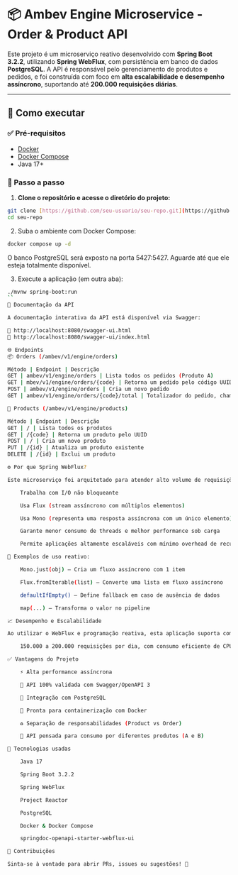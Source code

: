 # 📦 Ambev Engine Microservice - Order & Product API

Este projeto é um microserviço reativo desenvolvido com **Spring Boot 3.2.2**, utilizando **Spring WebFlux**, com persistência em banco de dados **PostgreSQL**. A API é responsável pelo gerenciamento de produtos e pedidos, e foi construída com foco em **alta escalabilidade e desempenho assíncrono**, suportando até **200.000 requisições diárias**.

---

## 🚀 Como executar

### ✅ Pré-requisitos

- [Docker](https://www.docker.com/)
- [Docker Compose](https://docs.docker.com/compose/install/)
- Java 17+

### 🧱 Passo a passo

1. **Clone o repositório e acesse o diretório do projeto:**

```bash
git clone [https://github.com/seu-usuario/seu-repo.git](https://github.com/bryan-cda/challenge-mouts.git)
cd seu-repo
```

2. Suba o ambiente com Docker Compose:

```bash
docker compose up -d
```

O banco PostgreSQL será exposto na porta 5427:5427. Aguarde até que ele esteja totalmente disponível.

3. Execute a aplicação (em outra aba):

```bash
./mvnw spring-boot:run
``
📖 Documentação da API

A documentação interativa da API está disponível via Swagger:

🔗 http://localhost:8080/swagger-ui.html
🔗 http://localhost:8080/swagger-ui/index.html

🌐 Endpoints
📦 Orders (/ambev/v1/engine/orders)

Método | Endpoint | Descrição
GET | ambev/v1/engine/orders | Lista todos os pedidos (Produto A)
GET | mbev/v1/engine/orders/{code} | Retorna um pedido pelo código UUID (Produto A)
POST | ambev/v1/engine/orders | Cria um novo pedido
GET | ambev/v1/engine/orders/{code}/total | Totalizador do pedido, chamado pelo Produto B

📄 Products (/ambev/v1/engine/products)

Método | Endpoint | Descrição
GET | / | Lista todos os produtos
GET | /{code} | Retorna um produto pelo UUID
POST | / | Cria um novo produto
PUT | /{id} | Atualiza um produto existente
DELETE | /{id} | Exclui um produto

⚙️ Por que Spring WebFlux?

Este microserviço foi arquitetado para atender alto volume de requisições simultâneas. O Spring WebFlux é baseado no paradigma reativo, usando Project Reactor, que:

    Trabalha com I/O não bloqueante

    Usa Flux (stream assíncrono com múltiplos elementos)

    Usa Mono (representa uma resposta assíncrona com um único elemento)

    Garante menor consumo de threads e melhor performance sob carga

    Permite aplicações altamente escaláveis com mínimo overhead de recursos

📌 Exemplos de uso reativo:

    Mono.just(obj) — Cria um fluxo assíncrono com 1 item

    Flux.fromIterable(list) — Converte uma lista em fluxo assíncrono

    defaultIfEmpty() — Define fallback em caso de ausência de dados

    map(...) — Transforma o valor no pipeline

📈 Desempenho e Escalabilidade

Ao utilizar o WebFlux e programação reativa, esta aplicação suporta com facilidade:

    150.000 a 200.000 requisições por dia, com consumo eficiente de CPU e memória, mesmo sob múltiplos usuários concorrentes.

✅ Vantagens do Projeto

    ⚡ Alta performance assíncrona

    🧪 API 100% validada com Swagger/OpenAPI 3

    🐘 Integração com PostgreSQL

    🐳 Pronta para containerização com Docker

    ♻️ Separação de responsabilidades (Product vs Order)

    🔗 API pensada para consumo por diferentes produtos (A e B)

📄 Tecnologias usadas

    Java 17

    Spring Boot 3.2.2

    Spring WebFlux

    Project Reactor

    PostgreSQL

    Docker & Docker Compose

    springdoc-openapi-starter-webflux-ui

🧠 Contribuições

Sinta-se à vontade para abrir PRs, issues ou sugestões! 🚀
